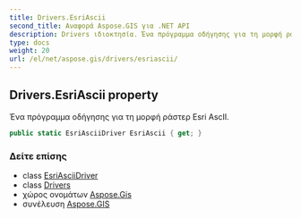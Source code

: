 ```yaml
---
title: Drivers.EsriAscii
second_title: Αναφορά Aspose.GIS για .NET API
description: Drivers ιδιοκτησία. Ένα πρόγραμμα οδήγησης για τη μορφή ράστερ Esri AscII.
type: docs
weight: 20
url: /el/net/aspose.gis/drivers/esriascii/
---
```

## Drivers.EsriAscii property

Ένα πρόγραμμα οδήγησης για τη μορφή ράστερ Esri AscII.

```csharp
public static EsriAsciiDriver EsriAscii { get; }
```

### Δείτε επίσης

* class [EsriAsciiDriver](../../../aspose.gis.formats.esriascii/esriasciidriver/)
* class [Drivers](../)
* χώρος ονομάτων [Aspose.Gis](../../drivers/)
* συνέλευση [Aspose.GIS](../../../)


